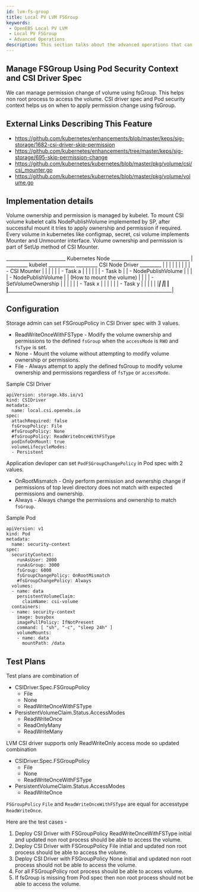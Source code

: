 ```yaml
---
id: lvm-fs-group
title: Local PV LVM FSGroup
keywords:
 - OpenEBS Local PV LVM
 - Local PV FSGroup
 - Advanced Operations
description: This section talks about the advanced operations that can be performed in the OpenEBS Local Persistent Volumes (PV) backed by the LVM Storage. 
---
```


## Manage FSGroup Using Pod Security Context and CSI Driver Spec

We can manage permission change of volume using fsGroup. This helps non root process to access the volume. CSI driver spec and Pod security context helps us on when to apply permission change using fsGroup.

## External Links Describing This Feature

- https://github.com/kubernetes/enhancements/blob/master/keps/sig-storage/1682-csi-driver-skip-permission
- https://github.com/kubernetes/enhancements/tree/master/keps/sig-storage/695-skip-permission-change
- https://github.com/kubernetes/kubernetes/blob/master/pkg/volume/csi/csi_mounter.go
- https://github.com/kubernetes/kubernetes/blob/master/pkg/volume/volume.go

## Implementation details

Volume ownership and permission is managed by kubelet. To mount CSI volume kubelet calls NodePublishVolume implemented by SP, after successful mount it tries to apply ownership and permission if required. Every volume in kubernetes like configmap, secret, csi volume implements Mounter and Unmounter interface. Volume ownership and permission is part of SetUp method of CSI Mounter.

 _________________________ Kubernetes Node _________________________________
|   _________ kubelet ___________     _________ CSI Node Driver _________   |
|  |                             |   |                                   |  |
|  |  - CSI Mounter              |   |                                   |  |
|  |    - Task a                 |   |                                   |  |
|  |    - Task b                 |   |  -  NodePublishVolume             |  |
|  |    - NodePublishVolume      |   |     (How to mount the volume)     |  |
|  |    - SetVolumeOwnership     |   |                                   |  |
|  |    - Task x                 |   |                                   |  |
|  |    - Task y                 |   |                                   |  |
|  |_____________________________|   |___________________________________|  |
|___________________________________________________________________________|

## Configuration

Storage admin can set FSGroupPolicy in CSI Driver spec with 3 values.

- ReadWriteOnceWithFSType - Modify the volume ownership and permissions to the defined `fsGroup` when the `accessMode` is `RWO` and `fsType` is set.
- None - Mount the volume without attempting to modify volume ownership or permissions.
- File - Always attempt to apply the defined fsGroup to modify volume ownership and permissions regardless of `fsType` or `accessMode`.

Sample CSI Driver

```
apiVersion: storage.k8s.io/v1
kind: CSIDriver
metadata:
  name: local.csi.openebs.io
spec:
  attachRequired: false
  fsGroupPolicy: File
  #fsGroupPolicy: None
  #fsGroupPolicy: ReadWriteOnceWithFSType
  podInfoOnMount: true
  volumeLifecycleModes:
  - Persistent
```

Application devloper can set `PodFSGroupChangePolicy` in Pod spec with 2 values.

- OnRootMismatch - Only perform permission and ownership change if permissions of top level directory does not match with expected permissions and ownership.
- Always - Always change the permissions and ownership to match `fsGroup`.

Sample Pod

```
apiVersion: v1
kind: Pod
metadata:
  name: security-context
spec:
  securityContext:
    runAsUser: 2000
    runAsGroup: 3000
    fsGroup: 6000
    fsGroupChangePolicy: OnRootMismatch
    #fsGroupChangePolicy: Always
  volumes:
  - name: data
    persistentVolumeClaim:
      claimName: csi-volume
  containers:
  - name: security-context
    image: busybox
    imagePullPolicy: IfNotPresent
    command: [ "sh", "-c", "sleep 24h" ]
    volumeMounts:
    - name: data
      mountPath: /data
```

## Test Plans

Test plans are combination of

- CSIDriver.Spec.FSGroupPolicy
    - File
    - None
    - ReadWriteOnceWithFSType
- PersistentVolumeClaim.Status.AccessModes
    - ReadWriteOnce
    - ReadOnlyMany
    - ReadWriteMany

LVM CSI driver supports only ReadWriteOnly access mode so updated combination

- CSIDriver.Spec.FSGroupPolicy
    - File
    - None
    - ReadWriteOnceWithFSType
- PersistentVolumeClaim.Status.AccessModes
    - ReadWriteOnce
    
`FSGroupPolicy` `File` and `ReadWriteOnceWithFSType` are equal for accesstype `ReadWriteOnce`.

Here are the test cases -

1. Deploy CSI Driver with FSGroupPolicy ReadWriteOnceWithFSType initial and updated non root process should be able to access the volume.
2. Deploy CSI Driver with FSGroupPolicy File initial and updated non root process should be able to access the volume.
3. Deploy CSI Driver with FSGroupPolicy None initial and updated non root process should not be able to access the volume.
4. For all FSGroupPolicy root process should be able to access volume.
5. If fsGroup is missing from Pod spec then non root process should not be able to access the volume.
